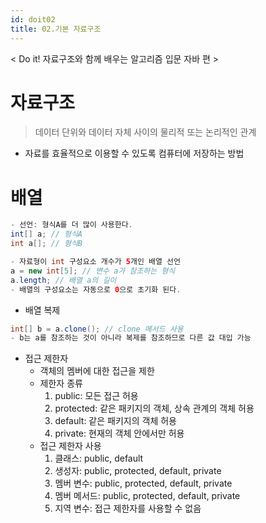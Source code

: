 ```yaml
---
id: doit02
title: 02.기본 자료구조
---
```


< Do it! 자료구조와 함께 배우는 알고리즘 입문 자바 편 >

# 자료구조
>데이터 단위와 데이터 자체 사이의 물리적 또는 논리적인 관계
- 자료를 효율적으로 이용할 수 있도록 컴퓨터에 저장하는 방법


# 배열
```java
- 선언: 형식A를 더 많이 사용한다.
int[] a; // 형식A
int a[]; // 형식B

- 자료형이 int 구성요소 개수가 5개인 배열 선언
a = new int[5]; // 변수 a가 참조하는 형식
a.length; // 배열 a의 길이
- 배열의 구성요소는 자동으로 0으로 초기화 된다.
```

- 배열 복제
```java
int[] b = a.clone(); // clone 메서드 사용
- b는 a를 참조하는 것이 아니라 복제를 참조하므로 다른 값 대입 가능
```
- 접근 제한자
    - 객체의 멤버에 대한 접근을 제한
    - 제한자 종류
        1. public: 모든 접근 허용
    	2. protected: 같은 패키지의 객체, 상속 관계의 객체 허용
    	3. default: 같은 패키지의 객체 허용
    	4. private: 현재의 객체 안에서만 허용
    - 접근 제한자 사용
    	1. 클래스: public, default
        2. 생성자: public, protected, default, private
        3. 멤버 변수: public, protected, default, private
        4. 멤버 메서드: public, protected, default, private
        5. 지역 변수: 접근 제한자를 사용할 수 없음



